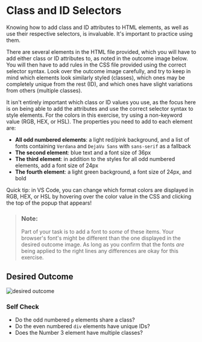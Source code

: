 # Class and ID Selectors
Knowing how to add class and ID attributes to HTML elements, as well as use their respective selectors,
is invaluable. It's important to practice using them.


There are several elements in the HTML file provided, which you will have to add either class or ID
attributes to, as noted in the outcome image below. You will then have to add rules in the CSS file
provided using the correct selector syntax. Look over the outcome image carefully, and try to keep in mind
which elements look similarly styled (classes), which ones may be completely unique from the rest (ID),
and which ones have slight variations from others (multiple classes).


It isn't entirely important which class or ID values you use, as the focus here is on being able to add the
attributes and use the correct selector syntax to style elements. For the colors in this exercise, try using
a non-keyword value (RGB, HEX, or HSL). The properties you need to add to each element are:


* **All odd numbered elements**: a light red/pink background, and a list of fonts containing `Verdana` and
`DejaVu Sans` with `sans-serif` as a fallback
* **The second element**: blue text and a font size of 36px
* **The third element**: in addition to the styles for all odd numbered elements, add a font size of 24px
* **The fourth element**: a light green background, a font size of 24px, and bold

Quick tip: in VS Code, you can change which format colors are displayed in RGB, HEX, or HSL by hovering over
the color value in the CSS and clicking the top of the popup that appears!

> ### Note:
> Part of your task is to add a font to _some_ of these items. Your browser's font's might be different than the one displayed in the desired outcome image. As long as you confirm that the fonts _are_ being
> applied to the right lines any differences are okay for this exercise.

## Desired Outcome
![desired outcome](./desired-outcome.png)


### Self Check
- Do the odd numbered `p` elements share a class?
- Do the even numbered `div` elements have unique IDs?
- Does the Number 3 element have multiple classes?
